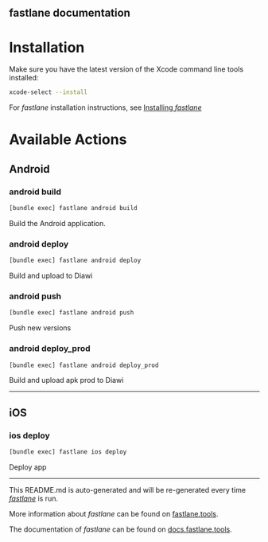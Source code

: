 fastlane documentation
----

# Installation

Make sure you have the latest version of the Xcode command line tools installed:

```sh
xcode-select --install
```

For _fastlane_ installation instructions, see [Installing _fastlane_](https://docs.fastlane.tools/#installing-fastlane)

# Available Actions

## Android

### android build

```sh
[bundle exec] fastlane android build
```

Build the Android application.

### android deploy

```sh
[bundle exec] fastlane android deploy
```

Build and upload to Diawi

### android push

```sh
[bundle exec] fastlane android push
```

Push new versions

### android deploy_prod

```sh
[bundle exec] fastlane android deploy_prod
```

Build and upload apk prod to Diawi

----


## iOS

### ios deploy

```sh
[bundle exec] fastlane ios deploy
```

Deploy app

----

This README.md is auto-generated and will be re-generated every time [_fastlane_](https://fastlane.tools) is run.

More information about _fastlane_ can be found on [fastlane.tools](https://fastlane.tools).

The documentation of _fastlane_ can be found on [docs.fastlane.tools](https://docs.fastlane.tools).
